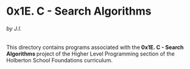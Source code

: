 <h1>0x1E. C - Search Algorithms</h1>
<h6>by J.I.</h6>

This directory contains programs associated with the<strong> 0x1E. C - Search Algorithms </strong>project of the Higher Level Programming section of the Holberton School Foundations curriculum.
